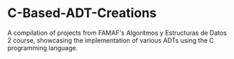 # C-Based-ADT-Creations
A compilation of projects from FAMAF's Algoritmos y Estructuras de Datos 2 course, showcasing the implementation of various ADTs using the C programming language.
